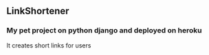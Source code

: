 ## LinkShortener

### My pet project on python django and deployed on heroku

It creates short links for users

